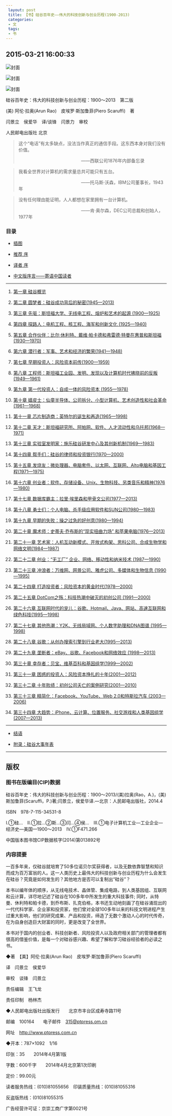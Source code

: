 ```yaml
---
 layout: post
 title: 【书】硅谷百年史——伟大的科技创新与创业历程(1900-2013)
 categories:
 - 文
 tags:
 - 书
---
```


## 2015-03-21 16:00:33

![封面](/book/硅谷百年史_1900-2013/Image_000.jpg)

![封面](/book/硅谷百年史_1900-2013/Image_001.jpg)

![封面](/book/硅谷百年史_1900-2013/Image_001-2.jpg)

硅谷百年史：伟大的科技创新与创业历程：1900～2013　第二版

(美) 阿伦·拉奥(Arun Rao)　皮埃罗·斯加鲁菲(Piero Scaruffi)　著

闫景立　侯爱华　译/谈锋　闫景力　审校

人民邮电出版社 北京

>这个“电话”有太多缺点，没法当作真正的通信手段。这东西本身对我们没有价值。
>
>　　　　　　　　　　　　　　——西联公司1876年内部备忘录

>我看全世界对计算机的需求量总共可能只有五台。
>
>　　　　　　　　　　　　　　——托马斯·沃森，IBM公司董事长，1943年

>没有任何理由能证明，人人都想在家里拥有一台计算机。
>
>　　　　　　　　　　　　　　——肯·奥尔森，DEC公司总裁和创始人，1977年

### 目录

- [插图](/book/硅谷百年史_1900-2013/2015-03-21-第_0_插图.md)

- [推荐 序](/book/硅谷百年史_1900-2013/第_I_推荐_序.md)

- [译者 序](/book/硅谷百年史_1900-2013/第_II_译者_序.md)

- [中文版序言——寄语中国读者](/book/硅谷百年史_1900-2013/第_III_中文版序言——寄语中国读者.md)

-----

1. [第一章 硅谷概览](/book/硅谷百年史_1900-2013/第1章_硅谷概览.md)

1. [第二章 圆梦者：硅谷成功背后的秘密(1945—2013)](/book/硅谷百年史_1900-2013/第2章_圆梦者：硅谷成功背后的秘密_1945—2013.md)

1. [第三章 先驱：斯坦福大学、无线电工程、熔炉和艺术的起源 (1900—1925)](/book/硅谷百年史_1900-2013/第3章_先驱：斯坦福大学、无线电工程、熔炉和艺术的起源_1900—1925.md)

1. [第四章 探路人：电机工程、核工程、海军和创新文化 (1925—1940)](/book/硅谷百年史_1900-2013/第4章_探路人：电机工程、核工程、海军和创新文化_1925—1940.md)

1. [第五章 合作伙伴：比尔·休利特、戴维·帕卡德和弗雷德·特曼在惠普和斯坦福 (1930—1970)](/book/硅谷百年史_1900-2013/第5章_合作伙伴：比尔·休利特、戴维·帕卡德和弗雷德·特曼在惠普和斯坦福_1930—1970.md)

1. [第六章 潜行者：军事、艺术和经济的繁荣(1941—1948)](/book/硅谷百年史_1900-2013/第6章_潜行者：军事、艺术和经济的繁荣_1941—1948.md)

1. [第七章 早期投资人：风险资本前传(1900—1959)](/book/硅谷百年史_1900-2013/第7章_早期投资人：风险资本前传_1900—1959.md)

1. [第八章 工程师：斯坦福工业园、发明、发现以及计算机时代拂晓前的反叛(1949—1961)](/book/硅谷百年史_1900-2013/第8章_工程师：斯坦福工业园、发明、发现以及计算机时代拂晓前的反叛_1949—1961.md)

1. [第九章 第一代投资人：自成一体的风险资本 (1955—1978)](/book/硅谷百年史_1900-2013/第9章_第一代投资人：自成一体的风险资本_1955—1978.md)

1. [第十章 嬉皮士：仙童半导体、公司拆分、小型计算机、艺术创造性和社会革命(1961—1968)](/book/硅谷百年史_1900-2013/第10章_嬉皮士：仙童半导体、公司拆分、小型计算机、艺术创造性和社会革命_1961—1968.md)

1. [第十一章 芯片制造商：英特尔的诞生和再造(1965—1998)](/book/硅谷百年史_1900-2013/第11章_芯片制造商：英特尔的诞生和再造_1965—1998.md)

1. [第十二章 天才：斯坦福研究所、阿帕网、软件、人才流动性和乌托邦(1968—1971)](/book/硅谷百年史_1900-2013/第12章_天才：斯坦福研究所、阿帕网、软件、人才流动性和乌托邦_1968—1971.md)

1. [第十三章 实验室发明家：施乐硅谷研发中心及其创新机制(1969—1983)](/book/硅谷百年史_1900-2013/第13章_实验室发明家：施乐硅谷研发中心及其创新机制_1969—1983.md)

1. [第十四章 帮手们：硅谷的律师和投资银行(1970—2000)](/book/硅谷百年史_1900-2013/第14章_帮手们：硅谷的律师和投资银行_1970—2000.md)

1. [第十五章 发烧友：微处理器、电脑套件、以太网、互联网、Alto电脑和基因工程(1971—1975)](/book/硅谷百年史_1900-2013/第15章_发烧友：微处理器、电脑套件、以太网、互联网、Alto电脑和基因工程_1971—1975.md)

1. [第十六章 创业者：软件、存储设备、Unix、生物科技、另类音乐和精神(1976—1980)](/book/硅谷百年史_1900-2013/第16章_创业者：软件、存储设备、Unix、生物科技、另类音乐和精神_1976—1980.md)

1. [第十七章 数据库霸主：拉里·埃里森和甲骨文公司(1977—2013)](/book/硅谷百年史_1900-2013/第17章_数据库霸主：拉里·埃里森和甲骨文公司_1977—2013.md)

1. [第十八章 勇士们：个人电脑、杀手级应用软件和SUN公司(1980—1983)](/book/硅谷百年史_1900-2013/第18章_勇士们：个人电脑、杀手级应用软件和SUN公司_1980—1983.md)

1. [第十九章 早期的失败：操之过急的好创意(1980—1994)](/book/硅谷百年史_1900-2013/第19章_早期的失败：操之过急的好创意_1980—1994.md)

1. [第二十章 魔术师：史蒂夫·乔布斯的“现实扭曲力场” 和苹果电脑(1976—2013)](/book/硅谷百年史_1900-2013/第20章_魔术师：史蒂夫·乔布斯的“现实扭曲力场”和苹果电脑_1976—2013.md)

1. [第二十一章 艺术家：人机互动新模式、开放式构架、思科公司、合成生物学和网络文明(1984—1987)](/book/硅谷百年史_1900-2013/第21章_艺术家：人机互动新模式、开放式构架、思科公司、合成生物学和网络文明_1984—1987.md)

1. [第二十二章 创业：“无工厂” 企业、网络、移动性和纳米技术 (1987—1990)](/book/硅谷百年史_1900-2013/第22章_创业：“无工厂”企业、网络、移动性和纳米技术_1987—1990.md)

1. [第二十三章 冲浪者：万维网、网景公司、雅虎公司、多媒体和生物信息 (1990—1995)](/book/硅谷百年史_1900-2013/第23章_冲浪者：万维网、网景公司、雅虎公司、多媒体和生物信息_1990—1995.md)

1. [第二十四章 打造投资者：风险资本的黄金时代(1978—2000)](/book/硅谷百年史_1900-2013/第24章_打造投资者：风险资本的黄金时代_1978—2000.md)

1. [第二十五章 DotCom之殇：科技热潮中破灭的初创公司 (1991—2000)](/book/硅谷百年史_1900-2013/第25章_DotCom之殇：科技热潮中破灭的初创公司_1991—2000.md)

1. [第二十六章 互联网时代的宠儿：谷歌、Hotmail、Java、网站、高速互联网和绿色科技(1995—1998)](/book/硅谷百年史_1900-2013/第26章_互联网时代的宠儿：谷歌、Hotmail、Java、网站、高速互联网和绿色科技_1995—1998.md)

1. [第二十七章 其他热潮：Y2K、无线局域网、个人数字助理和DNA图谱 (1995—1998)](/book/硅谷百年史_1900-2013/第27章_其他热潮：Y2K、无线局域网、个人数字助理和DNA图谱_1995—1998.md)

1. [第二十八章 谷歌：从创办搜索引擎到行业老大(1995—2013)](/book/硅谷百年史_1900-2013/第28章_谷歌：从创办搜索引擎到行业老大_1995—2013.md)

1. [第二十九章 垄断者：eBay、谷歌、Facebook和网络效应 (1998—2013)](/book/硅谷百年史_1900-2013/第29章_垄断者：eBay、谷歌、Facebook和网络效应_1998—2013.md)

1. [第三十章 幸存者：贝宝、维基百科和基因组学(1999—2002)](/book/硅谷百年史_1900-2013/第30章_幸存者：贝宝、维基百科和基因组学_1999—2002.md)

1. [第三十一章 困惑的投资人：风险资本挣扎的十年(2001—2012)](/book/硅谷百年史_1900-2013/第31章_困惑的投资人：风险资本挣扎的十年_2001—2012.md)

1. [第三十二章 十年败绩：初创公司夭亡的案例研究(2001—2010)](/book/硅谷百年史_1900-2013/第32章_十年败绩：初创公司夭亡的案例研究_2001—2010.md)

1. [第三十三章 精简化：Facebook、YouTube、Web 2.0和特斯拉汽车 (2003—2006)](/book/硅谷百年史_1900-2013/第33章_精简化：Facebook、YouTube、Web_2.0和特斯拉汽车_2003—2006.md)

1. [第三十四章 大趋势：iPhone、云计算、位置服务、社交游戏和人类基因组学(2007—2013)](/book/硅谷百年史_1900-2013/第34章_大趋势：iPhone、云计算、位置服务、社交游戏和人类基因组学_2007—2013.md)

----

- [结语](/book/硅谷百年史_1900-2013/结语.md)

- [附录：硅谷大事年表](/book/硅谷百年史_1900-2013/附录：硅谷大事年表.md)

----

## 版权

### 图书在版编目(CIP)数据

硅谷百年史：伟大的科技创新与创业历程：1900～2013/(美)拉奥(Rao，A.)，(美)斯加鲁菲(Scaruffi，P.)著;闫景立，侯爱华译.—北京：人民邮电出版社，2014.4

ISBN　978-7-115-34531-8

Ⅰ.①硅…　Ⅱ.①拉…②斯…③闫…④侯…　Ⅲ.①电子计算机工业—工业企业—经济史—美国—1900～2013　Ⅳ.①F471.266

中国版本图书馆CIP数据核字(2014)第013892号

### 内容提要

一百多年来，仅硅谷就培育了50多位诺贝尔奖获得者，以及无数依靠智慧和知识而成为百万富翁的人。这一人类历史上最伟大的科技创新与创业历程为什么会发生在硅谷？究竟是如何发生的？其他地方是否可以复制出“硅谷”？

本书以编年体的顺序，从无线电技术、晶体管、集成电路，到人类基因组、互联网和云计算，详尽地记述了硅谷在100多年中所发生的重大科技事件; 同时，从特曼、休利特和帕卡德，到乔布斯、扎克伯格，本书还生动地刻画了在硅谷涌现出的一代代科学家、企业家和投资家，他们曾对全球100多年以来的科技文明进程产生过重大影响，他们的研究成果、产品和投资，缔造了无数个激动人心的时代传奇，在为自身创造巨大财富的同时，更是改变了全世界。

本书对于国内的创业者、科技创新者、风险投资人以及政府相关部门的管理者都有很高的借鉴价值，是每一个对硅谷感兴趣、希望了解和学习硅谷经验者的必读之书。

◆著　【美】阿伦·拉奥(Arun Rao)　皮埃罗·斯加鲁菲(Piero Scaruffi)

译　闫景立　侯爱华

审校　谈锋　闫景立

责任编辑　王飞龙

责任印制　杨林杰

◆人民邮电出版社出版发行　　北京市丰台区成寿寺路11号

邮编　100164　　电子邮件　315@ptpress.om.cn

网址　http://www.ptpress.com.cn

◆开本：787×1092　1/16

印张：35　　2014年4月第1版

字数：600千字　　2014年4月北京第1次印刷

定价：99.00元

读者服务热线：(010)81055656　印装质量热线：(010)81055316

反盗版热线：(010)81055315

广告经营许可证：京崇工商广字第0021号

